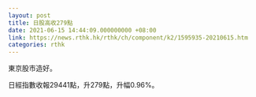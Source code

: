 ```yaml
---
layout: post
title: 日股高收279點
date: 2021-06-15 14:44:09.000000000 +08:00
link: https://news.rthk.hk/rthk/ch/component/k2/1595935-20210615.htm
categories: rthk
---
```


東京股市造好。

日經指數收報29441點，升279點，升幅0.96%。
